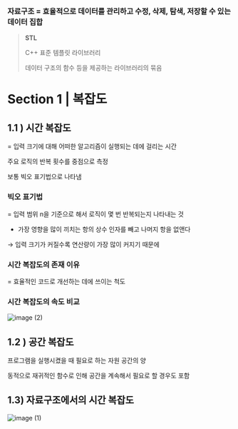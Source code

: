 ### 자료구조 = 효율적으로 데이터를 관리하고 수정, 삭제, 탐색, 저장할 수 있는 데이터 집합

> **STL**
> 
> 
> C++ 표준 템플릿 라이브러리
> 
> 데이터 구조의 함수 등을 제공하는 라이브러리의 묶음
> 

# Section 1 | 복잡도

## 1.1 ) 시간 복잡도

= 입력 크기에 대해 어떠한 알고리즘이 실행되는 데에 걸리는 시간

주요 로직의 반복 횟수를 중점으로 측정

보통 빅오 표기법으로 나타냄

### 빅오 표기법

= 입력 범위 n을 기준으로 해서 로직이 몇 번 반복되는지 나타내는 것

- 가장 영향을 많이 끼치는 항의 상수 인자를 빼고 나머지 항을 없앤다

→ 입력 크기가 커질수록 연산량이 가장 많이 커지기 때문에

### 시간 복잡도의 존재 이유

= 효율적인 코드로 개선하는 데에 쓰이는 척도

### 시간 복잡도의 속도 비교

![image (2)](https://github.com/user-attachments/assets/2c3c6e8a-f831-450c-aa52-3317872ed84c)

## 1.2 ) 공간 복잡도

프로그램을 실행시켰을 때 필요로 하는 자원 공간의 양

동적으로 재귀적인 함수로 인해 공간을 계속해서 필요로 할 경우도 포함

## 1.3) 자료구조에서의 시간 복잡도

![image (1)](https://github.com/user-attachments/assets/bef444bf-5399-4506-a7fa-f0d24de571ff)
